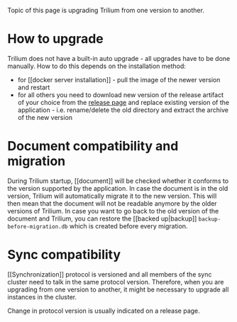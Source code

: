 Topic of this page is upgrading Trilium from one version to another.

# How to upgrade

Trilium does not have a built-in auto upgrade - all upgrades have to be done manually. How to do this depends on the installation method:

* for [[docker server installation]] - pull the image of the newer version and restart
* for all others you need to download new version of the release artifact of your choice from the [release page](https://github.com/TriliumNext/Notes/releases/latest) and replace existing version of the application - i.e. rename/delete the old directory and extract the archive of the new version

# Document compatibility and migration

During Trilium startup, [[document]] will be checked whether it conforms to the version supported by the application. In case the document is in the old version, Trilium will automatically migrate it to the new version. This will then mean that the document will not be readable anymore by the older versions of Trilium. In case you want to go back to the old version of the document and Trilium, you can restore the [[backed up|backup]] `backup-before-migration.db` which is created before every migration.

# Sync compatibility

[[Synchronization]] protocol is versioned and all members of the sync cluster need to talk in the same protocol version. Therefore, when you are upgrading from one version to another, it might be necessary to upgrade all instances in the cluster.

Change in protocol version is usually indicated on a release page. 